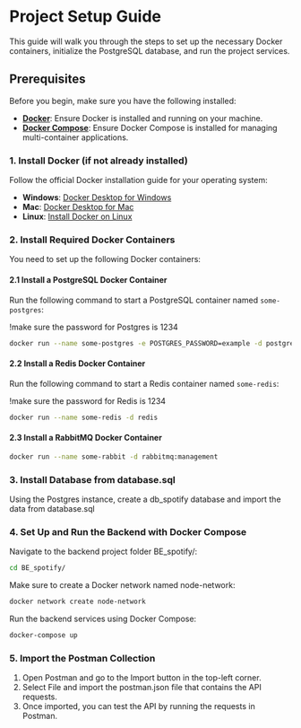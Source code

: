 # Project Setup Guide

This guide will walk you through the steps to set up the necessary Docker containers, initialize the PostgreSQL database, and run the project services. 

## Prerequisites

Before you begin, make sure you have the following installed:

- **[Docker](https://docs.docker.com/get-docker/)**: Ensure Docker is installed and running on your machine.
- **[Docker Compose](https://docs.docker.com/compose/install/)**: Ensure Docker Compose is installed for managing multi-container applications.

### 1. Install Docker (if not already installed)

Follow the official Docker installation guide for your operating system:

- **Windows**: [Docker Desktop for Windows](https://docs.docker.com/docker-for-windows/install/)
- **Mac**: [Docker Desktop for Mac](https://docs.docker.com/docker-for-mac/install/)
- **Linux**: [Install Docker on Linux](https://docs.docker.com/engine/install/)

### 2. Install Required Docker Containers

You need to set up the following Docker containers:

#### 2.1 Install a PostgreSQL Docker Container

Run the following command to start a PostgreSQL container named `some-postgres`:

!make sure the password for Postgres is 1234
```bash
docker run --name some-postgres -e POSTGRES_PASSWORD=example -d postgres
```

#### 2.2 Install a Redis Docker Container

Run the following command to start a Redis container named `some-redis`:

!make sure the password for Redis is 1234
```bash
docker run --name some-redis -d redis
```

#### 2.3 Install a RabbitMQ Docker Container
```bash
docker run --name some-rabbit -d rabbitmq:management
```
### 3. Install Database from database.sql

Using the Postgres instance, create a db_spotify database and import the data from database.sql

### 4. Set Up and Run the Backend with Docker Compose
Navigate to the backend project folder BE_spotify/:

```bash
cd BE_spotify/
```

Make sure to create a Docker network named node-network:

```bash
docker network create node-network
```

Run the backend services using Docker Compose:

```bash
docker-compose up
```

### 5. Import the Postman Collection
1. Open Postman and go to the Import button in the top-left corner.
2. Select File and import the postman.json file that contains the API requests.
3. Once imported, you can test the API by running the requests in Postman.
